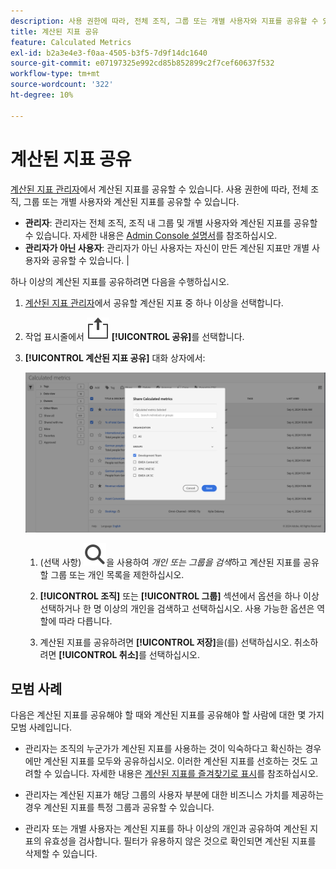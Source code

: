 ```yaml
---
description: 사용 권한에 따라, 전체 조직, 그룹 또는 개별 사용자와 지표를 공유할 수 있습니다.
title: 계산된 지표 공유
feature: Calculated Metrics
exl-id: b2a3e4e3-f0aa-4505-b3f5-7d9f14dc1640
source-git-commit: e07197325e992cd85b852899c2f7cef60637f532
workflow-type: tm+mt
source-wordcount: '322'
ht-degree: 10%

---
```


# 계산된 지표 공유

[계산된 지표 관리자](cm-manager.md)에서 계산된 지표를 공유할 수 있습니다. 사용 권한에 따라, 전체 조직, 그룹 또는 개별 사용자와 계산된 지표를 공유할 수 있습니다.

* **관리자**: 관리자는 전체 조직, 조직 내 그룹 및 개별 사용자와 계산된 지표를 공유할 수 있습니다. 자세한 내용은 [Admin Console 설명서](https://helpx.adobe.com/kr/enterprise/using/manage-products.html)를 참조하십시오.
* **관리자가 아닌 사용자**: 관리자가 아닌 사용자는 자신이 만든 계산된 지표만 개별 사용자와 공유할 수 있습니다. |

하나 이상의 계산된 지표를 공유하려면 다음을 수행하십시오.

1. [계산된 지표 관리자](cm-manager.md)에서 공유할 계산된 지표 중 하나 이상을 선택합니다.
1. 작업 표시줄에서 ![공유](/help/assets/icons/ShareLight.svg) **[!UICONTROL 공유]**&#x200B;를 선택합니다.
1. **[!UICONTROL 계산된 지표 공유]** 대화 상자에서:

   ![계산된 지표 공유 대화 상자](assets/share-calculated-metrics-dialog.png)

   1. (선택 사항) ![검색](/help/assets/icons/Search.svg)을 사용하여 *개인 또는 그룹을 검색*&#x200B;하고 계산된 지표를 공유할 그룹 또는 개인 목록을 제한하십시오.

   1. **[!UICONTROL 조직]** 또는 **[!UICONTROL 그룹]** 섹션에서 옵션을 하나 이상 선택하거나 한 명 이상의 개인을 검색하고 선택하십시오. 사용 가능한 옵션은 역할에 따라 다릅니다.

   1. 계산된 지표를 공유하려면 **[!UICONTROL 저장]**&#x200B;을(를) 선택하십시오. 취소하려면 **[!UICONTROL 취소]**&#x200B;를 선택하십시오.

## 모범 사례

다음은 계산된 지표를 공유해야 할 때와 계산된 지표를 공유해야 할 사람에 대한 몇 가지 모범 사례입니다.

* 관리자는 조직의 누군가가 계산된 지표를 사용하는 것이 익숙하다고 확신하는 경우에만 계산된 지표를 모두와 공유하십시오. 이러한 계산된 지표를 선호하는 것도 고려할 수 있습니다. 자세한 내용은 [계산된 지표를 즐겨찾기로 표시](cm-favorite.md)를 참조하십시오.

* 관리자는 계산된 지표가 해당 그룹의 사용자 부분에 대한 비즈니스 가치를 제공하는 경우 계산된 지표를 특정 그룹과 공유할 수 있습니다.

* 관리자 또는 개별 사용자는 계산된 지표를 하나 이상의 개인과 공유하여 계산된 지표의 유효성을 검사합니다. 필터가 유용하지 않은 것으로 확인되면 계산된 지표를 삭제할 수 있습니다.


<!--

Depending on your permissions, you can share metrics with your whole organization, groups, or individual users.

|  Role | Permissions |
|---|---|
|  Administrator  | Can share metrics with All, with Groups, and with Users. Groups are set up as permission groups in the Admin console.  |
|  Non-Administrator  | Can share metrics only with individual users.  |

To share a calculated metric:

1. In the Calculated metrics manager, mark the checkbox next to the metric you want to share.

   ![Calculated metrics manager showing the available icons across the top of the window including Hide Filters, Tag, Share, Delete, and Copy.](assets/cm_task_bar.png)

1. Select the **[!UICONTROL Share]** icon. ![](https://spectrum.adobe.com/static/icons/workflow_18/Smock_Share_18_N.svg)

   The Share Calculated metric dialog box displays.

   ![Share Calculated metric window with All selected for the Organization.](assets/cm_share.png)

1. Select **[!UICONTROL Share]**.

1. Choose who you want to share with:

   * **[!UICONTROL All]** (Administrators only): Shares with all users in the organization.

     Consider sharing with all only if it's of use to the entire company and everyone is comfortable using it. In this case, you should also consider making it an [approved metric](/help/components/calc-metrics/cm-workflow/cm-approving.md).
   
   * **[!UICONTROL Groups]** (Administrators only): Select any groups you want to share with.

     Consider sharing with a group if the metric provides good business value for that team.
   
   * **[!UICONTROL Individual users]**: Search for and select the individual users you want to share with.

      This is the only share option available to all users. Administrators might want to use this option to vet and validate a metric prior to making it available to a group or to everyone. If the metric isn't useful, it can be discarded. Administrators should not officially approve this type of metric.

1. Select **[!UICONTROL Share]**.

   The Shared icon appears next to the metric: ![](https://spectrum.adobe.com/static/icons/workflow_18/Smock_Share_18_N.svg).

1. You can filter on metrics shared with you by going to **[!UICONTROL Filters]** > **[!UICONTROL Other Filters]** > **[!UICONTROL Shared with Me]**.

1. (Optional) To filter the list of calculated metrics in the Calculated metrics manager to show only metrics that are shared with you, select the **Filter** icon, expand **[!UICONTROL Other filters]**, then select **[!UICONTROL Shared with me]**.

-->